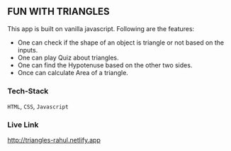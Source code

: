## FUN WITH TRIANGLES

This app is built on vanilla javascript. Following are the features:
- One can check if the shape of an object is triangle or not based on the inputs.
- One can play Quiz about triangles.
- One can find the Hypotenuse based on the other two sides.
- Once can calculate Area of a triangle.

### Tech-Stack
`HTML`, `CSS`, `Javascript`

### Live Link
http://triangles-rahul.netlify.app